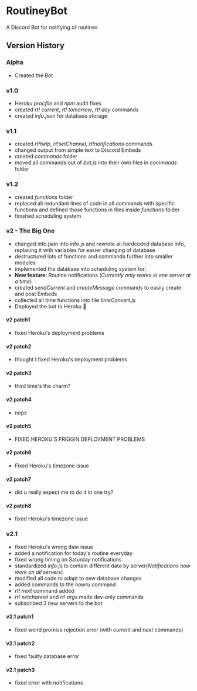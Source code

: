 # RoutineyBot
A Discord Bot for notifying of routines

## Version History
### Alpha
- Created the Bot
### v1.0
- Heroku _procfile_ and _npm_ audit fixes
- created _rt! current_, _rt! tomorrow_, _rt! day_ commands
- created _info.json_ for database storage
### v1.1
- created _rt!help_, _rt!setChannel_, _rt!notifications_ commands
- changed output from simple text to Discord Embeds
- created _commands_ folder
- moved all commands out of _bot.js_ into their own files in _commands_ folder
### v1.2
- created _functions_ folder
- replaced all redundant lines of code in all commands with specific functions and defined those functions in files inside _functions_ folder
- finished scheduling system
### v2 - The Big One
- changed info.json into info.js and rewrote all hardcoded database info, replacing it with variables for easier changing of database
- destructured lots of functions and commands further into smaller modules
- implemented the database into scheduling system for:
- **New feature**: Routine notifications (_Currently only works in one server at a time_)
- created _sendCurrent_ and _createMessage_ commands to easily create and post Embeds
- collected all time functions into file _timeConvert.js_
- Deployed the bot to Heroku 🎉
#### v2 patch1
- fixed Heroku's deployment problems
#### v2 patch2
- thought I fixed Heroku's deployment problems
#### v2 patch3
- third time's the charm?
#### v2 patch4
- nope
#### v2 patch5
- FIXED HEROKU'S FRIGGIN DEPLOYMENT PROBLEMS
#### v2 patch6
- Fixed Heroku's timezone issue
#### v2 patch7
- did u really expect me to do it in one try?
#### v2 patch8
- fixed Heroku's timezone issue
### v2.1
- fixed Heroku's wrong date issue
- added a notification for today's routine everyday
- fixed wrong timing on Saturday notifications
- standardized _info.js_ to contain different data by server(_Notifications now work on all servers_)
- modified all code to adapt to new database changes
- added commands to the _howru_ command
- _rt! next_ command added
- _rt! setchannel_ and _rt! args_  made dev-only commands
- subscribed 3 new servers to the bot
#### v2.1 patch1
- fixed weird promise rejection error (with _current_ and _next_ commands)
#### v2.1 patch2
- fixed faulty database error
#### v2.1 patch3
- fixed error with notifications 
